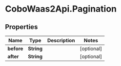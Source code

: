 # CoboWaas2Api.Pagination

## Properties

Name | Type | Description | Notes
------------ | ------------- | ------------- | -------------
**before** | **String** |  | [optional] 
**after** | **String** |  | [optional] 


